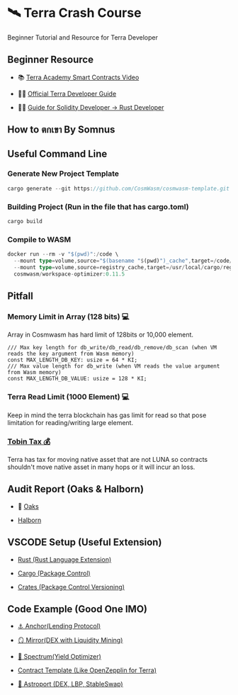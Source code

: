 # 🛰️ Terra Crash Course
Beginner Tutorial and Resource for Terra Developer

## Beginner Resource 

- 📚 [Terra Academy Smart Contracts Video](https://academy.terra.money/courses/cosmwasm-smart-contracts-i)

- 👨‍💻 [Official Terra Developer Guide](https://docs.terra.money/Tutorials/Smart-contracts/Overview.html#developer-tools)

- 🧙‍♂️ [Guide for Solidity Developer -> Rust Developer](https://twitter.com/wencol5/status/1478697964071624706?s=20)


## How to ตกเขา By Somnus



## Useful Command Line

### Generate New Project Template 
```rust
cargo generate --git https://github.com/CosmWasm/cosmwasm-template.git --branch 0.16 your-project-name
```
### Building Project (Run in the file that has cargo.toml)
```rust
cargo build
```
### Compile to WASM
```rust
docker run --rm -v "$(pwd)":/code \
  --mount type=volume,source="$(basename "$(pwd)")_cache",target=/code/target \
  --mount type=volume,source=registry_cache,target=/usr/local/cargo/registry \
  cosmwasm/workspace-optimizer:0.11.5
```

## Pitfall

### Memory Limit in Array (128 bits) 💻 
Array in Cosmwasm has hard limit of 128bits or 10,000 element.
```
/// Max key length for db_write/db_read/db_remove/db_scan (when VM reads the key argument from Wasm memory)
const MAX_LENGTH_DB_KEY: usize = 64 * KI;
/// Max value length for db_write (when VM reads the value argument from Wasm memory)
const MAX_LENGTH_DB_VALUE: usize = 128 * KI;
```

### Terra Read Limit (1000 Element) 💻 
Keep in mind the terra blockchain has gas limit for read so that pose limitation
for reading/writing large element.

### [Tobin Tax 💰](https://docs.terra.money/Concepts/Fees.html#gas)
Terra has tax for moving native asset that are not LUNA so contracts shouldn't  move native asset in many hops or
it will incur an loss. 



## Audit Report (Oaks & Halborn) 

- 🌳 [Oaks](https://github.com/oak-security/audit-reports)

- [Halborn](https://halborn.com/resources/)

## VSCODE Setup (Useful Extension)

- [Rust (Rust Language Extension)](https://marketplace.visualstudio.com/items?itemName=rust-lang.rust) 

- [Cargo (Package Control)](https://marketplace.visualstudio.com/items?itemName=panicbit.cargo)

- [Crates (Package Control Versioning)](https://marketplace.visualstudio.com/items?itemName=serayuzgur.crates)

## Code Example (Good One IMO)

- [⚓ Anchor(Lending Protocol)](https://github.com/Anchor-Protocol)

- [🪞 Mirror(DEX with Liquidity Mining)](https://github.com/Mirror-Protocol)

- [🌈 Spectrum(Yield Optimizer)](https://github.com/spectrumprotocol)

- [Contract Template (Like OpenZepplin for Terra)](https://github.com/CosmWasm/cw-plus)

- [🌌 Astroport (DEX, LBP, StableSwap)](https://github.com/astroport-fi)

